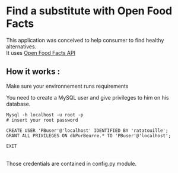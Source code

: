 # Find a substitute with Open Food Facts

This application was conceived to help consumer to find healthy alternatives.
<br/>It uses [Open Food Facts API](https://world.openfoodfacts.org])

## How it works :

Make sure your environnement runs requirements

You need to create a MySQL user and give privileges to him on his database.
```mysql
Mysql -h localhost -u root -p
# insert your root password

CREATE USER 'PBuser'@'localhost' IDENTIFIED BY 'ratatouille';
GRANT ALL PRIVILEGES ON dbPurBeurre.* TO 'PBuser'@'localhost';

EXIT
```
<br/>Those credentials are contained in config.py module.
